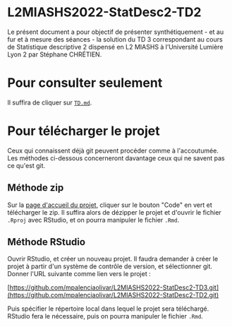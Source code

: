 # L2MIASHS2022-StatDesc2-TD2
Le présent document a pour objectif de présenter synthétiquement - et au fur et à mesure des séances - la solution du TD 3 correspondant au cours de Statistique descriptive 2 dispensé en L2 MIASHS à l’Université Lumière Lyon 2 par Stéphane CHRÉTIEN.

# Pour consulter seulement
Il suffira de cliquer sur [`TD.md`](https://github.com/mpalenciaolivar/L2MIASHS2022-StatDesc2-TD2/blob/main/TD.md).

# Pour télécharger le projet
Ceux qui connaissent déjà git peuvent procéder comme à l'accoutumée. Les méthodes ci-dessous concerneront davantage ceux qui ne savent pas ce qu'est git.

## Méthode zip
Sur la [page d'accueil du projet](https://github.com/mpalenciaolivar/L2MIASHS2022-StatDesc2-TD3), cliquer sur le bouton "Code" en vert et télécharger le zip. Il suffira alors de dézipper le projet et d'ouvrir le fichier `.Rproj` avec RStudio, et on pourra manipuler le fichier `.Rmd`.

## Méthode RStudio
Ouvrir RStudio, et créer un nouveau projet. Il faudra demander à créer le projet à partir d'un système de contrôle de version, et sélectionner git. Donner l'URL suivante comme lien vers le projet :

[https://github.com/mpalenciaolivar/L2MIASHS2022-StatDesc2-TD3.git](https://github.com/mpalenciaolivar/L2MIASHS2022-StatDesc2-TD2.git)

Puis spécifier le répertoire local dans lequel le projet sera téléchargé. RStudio fera le nécessaire, puis on pourra manipuler le fichier `.Rmd`.
